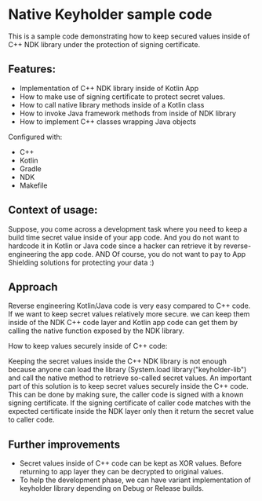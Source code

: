 # Native Keyholder sample code 

This is a sample code demonstrating how to keep secured values inside of C++ NDK library under the protection of signing certificate.

## Features:

* Implementation of C++ NDK library inside of Kotlin App
* How to make use of signing certificate to protect secret values.
* How to call native library methods inside of a Kotlin class
* How to invoke Java framework methods from inside of NDK library
* How to implement C++ classes wrapping Java objects

Configured with:

- C++
- Kotlin
- Gradle
- NDK
- Makefile

## Context of usage:

Suppose, you come across a development task where you need to keep a build time secret value inside of your app code. And you do not want to hardcode it in Kotlin or Java code since a hacker can retrieve it by reverse-engineering the app code.
AND Of course, you do not want to pay to App Shielding solutions for protecting your data :)

## Approach

Reverse engineering Kotlin/Java code is very easy compared to C++ code. If we want to keep secret values relatively more secure.
we can keep them inside of the NDK C++ code layer and Kotlin app code can get them by calling the native function exposed by the NDK library.

How to keep values securely inside of C++ code:

Keeping the secret values inside the C++ NDK library is not enough because anyone can load the library (System.load library("keyholder-lib")
and call the native method to retrieve so-called secret values. An important part of this solution is to keep secret values securely inside the C++ code.
This can be done by making sure, the caller code is signed with a known signing certificate.
If the signing certificate of caller code matches with the expected certificate inside the NDK layer only then it return the secret value to caller code.

## Further improvements 

- Secret values inside of C++ code can be kept as XOR values. Before returning to app layer they can be decrypted to original values.
- To help the development phase, we can have variant implementation of keyholder library depending on Debug or Release builds. 




